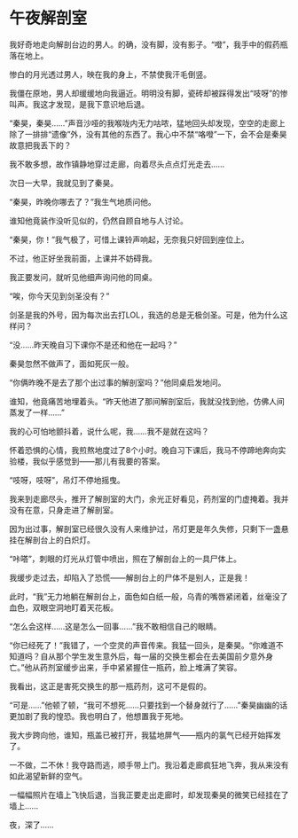 # 午夜解剖室

我好奇地走向解剖台边的男人。的确，没有脚，没有影子。“噔”，我手中的假药瓶落在地上。 

惨白的月光透过男人，映在我的身上，不禁使我汗毛倒竖。 

我僵在原地，男人却缓缓地向我逼近。明明没有脚，瓷砖却被踩得发出“吱呀”的惨叫声。我这才发现，是我下意识地后退。 

“秦昊，秦昊……”声音沙哑的我喉咙内无力咕哝，猛地回头却发现，空空的走廊上除了一排排“遗像”外，没有其他的东西了。我心中不禁“咯噔”一下，会不会是秦昊故意把我丢下的？ 

我不敢多想，故作镇静地穿过走廊，向着尽头点点灯光走去…… 

次日一大早，我就见到了秦昊。 

“秦昊，昨晚你哪去了？”我生气地质问他。 

谁知他竟装作没听见似的，仍然自顾自地与人讨论。 

“秦昊，你！”我气极了，可惜上课铃声响起，无奈我只好回到座位上。 

不过，他正好坐我前面，上课并不妨碍我。 

我正要发问，就听见他细声询问他的同桌。 

“唉，你今天见到剑圣没有？” 

剑圣是我的外号，因为每次出去打LOL，我选的总是无极剑圣。可是，他为什么这样问？ 

“没……昨天晚自习下课你不是还和他在一起吗？” 

秦昊忽然不做声了，面如死灰一般。 

“你俩昨晚不是去了那个出过事的解剖室吗？”他同桌启发地问。 

谁知，他竟痛苦地埋着头。“昨天他进了那间解剖室后，我就没找到他，仿佛人间蒸发了一样……” 

我的心可怕地颤抖着，说什么呢，我……我不是就在这吗？ 

怀着恐惧的心情，我煎熬地度过了8个小时。晚自习下课后，我马不停蹄地奔向实验楼，我似乎感觉到——那儿有我要的答案。 

“吱呀，吱呀”，吊灯不停地摇曳。 

我来到走廊尽头，推开了解剖室的大门，余光正好看见，药剂室的门虚掩着。我并没有在意，只身走进了解剖室。 

因为出过事，解剖室已经很久没有人来维护过，吊灯更是年久失修，只剩下一盏悬挂在解剖台上的白炽灯。 

“咔嗒”，刺眼的灯光从灯管中喷出，照在了解剖台上的一具尸体上。 

我缓步走过去，却陷入了恐慌——解剖台上的尸体不是别人，正是我！ 

此时，“我”无力地躺在解剖台上，面色如白纸一般，乌青的嘴唇紧闭着，丝毫没了血色，双眼空洞地盯着天花板。 

“怎么会这样……这是怎么一回事……”我不敢相信自己的眼睛。 

“你已经死了！”我错了，一个空灵的声音传来。我猛一回头，是秦昊。“你难道不知道吗？自从那个学生发生意外后，每一届的交换生都会在去美国前夕意外身亡。”他从药剂室缓步出来，手中紧紧握住一瓶药，脸上堆满了笑容。 

我看出，这正是害死交换生的那一瓶药剂，这可不是假的。 

“可是……”他顿了顿，“我可不想死……只要找到一个替身就行了……”秦昊幽幽的话更加剧了我的惶恐。我也明白了，他想置我于死地。 

我大步跨向他，谁知，瓶盖已被打开，我猛地屏气——瓶内的氯气已经开始挥发了。 

一不做，二不休！我夺路而逃，顺手带上门。我沿着走廊疯狂地飞奔，我从来没有如此渴望新鲜的空气。 

一幅幅照片在墙上飞快后退，当我正要走出走廊时，却发现秦昊的微笑已经挂在了墙上…… 

夜，深了……